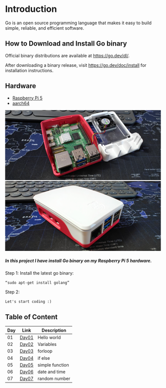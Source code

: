 # Introduction

Go is an open source programming language that makes it easy to build simple, reliable, and efficient software.


## **How to Download and Install Go binary**

Official binary distributions are available at https://go.dev/dl/.

After downloading a binary release, visit https://go.dev/doc/install for installation instructions.

## Hardware 
- [Raspberry Pi 5](https://www.raspberrypi.com/documentation/computers/raspberry-pi-5.html)
- [aarch64](https://en.wikipedia.org/wiki/AArch64)
  
![Rpi5](https://github.com/nikhilprajapati-world/10days-of-Golang/blob/main/raspberrypi5/rpi5.jpg)
![Rpi5_case](https://github.com/nikhilprajapati-world/10days-of-Golang/blob/main/raspberrypi5/rpi5_case.jpg)


##### In this project I have install Go binary on my Raspberry Pi 5 hardware.

Step 1: Install the latest go binary:
~~~
“sudo apt-get install golang”
~~~

Step 2:  

~~~
Let's start coding :)
~~~

## Table of Content
|Day|Link|Description|
|----|-----|-------| 
|01|[Day01](https://github.com/nikhilprajapati-world/10days-of-Golang/tree/main/day01)|Hello world|
|02|[Day02](https://github.com/nikhilprajapati-world/10days-of-Golang/tree/main/day02)|Variables|
|03|[Day03](https://github.com/nikhilprajapati-world/10days-of-Golang/tree/main/day03)|forloop|
|04|[Day04](https://github.com/nikhilprajapati-world/10days-of-Golang/tree/main/day04)|if else|
|05|[Day05](https://github.com/nikhilprajapati-world/10days-of-Golang/tree/main/day05)|simple function|
|06|[Day06](https://github.com/nikhilprajapati-world/10days-of-Golang/tree/main/day06)|date and time|
|07|[Day07](https://github.com/nikhilprajapati-world/10days-of-Golang/tree/main/day07)|random number|

